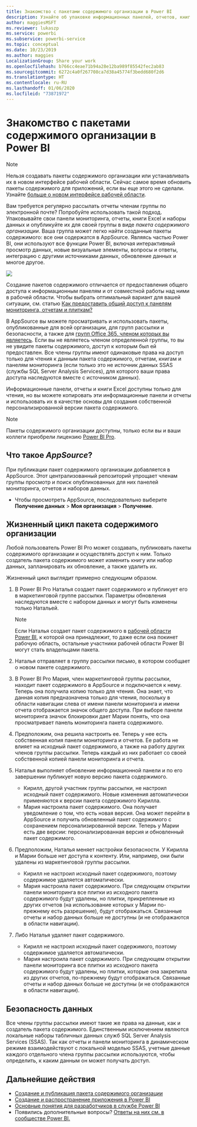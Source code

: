 ```yaml
---
title: Знакомство с пакетами содержимого организации в Power BI
description: Узнайте об упаковке информационных панелей, отчетов, книг Excel и наборов данных в пакетах содержимого организации, а также о предоставлении общего доступа к ним своим коллегам.
author: maggiesMSFT
ms.reviewer: lukaszp
ms.service: powerbi
ms.subservice: powerbi-service
ms.topic: conceptual
ms.date: 10/23/2019
ms.author: maggies
LocalizationGroup: Share your work
ms.openlocfilehash: b766cc4eae71b94a28e12ba989f85542fec2ab83
ms.sourcegitcommit: 6272c4a0f267708ca7d38a45774f3bedd680f2d6
ms.translationtype: HT
ms.contentlocale: ru-RU
ms.lasthandoff: 01/06/2020
ms.locfileid: "73871972"
---
```

# <a name="intro-to-organizational-content-packs-in-power-bi"></a>Знакомство с пакетами содержимого организации в Power BI
> [!NOTE]
> Нельзя создавать пакеты содержимого организации или устанавливать их в новом интерфейсе рабочей области. Сейчас самое время обновить пакеты содержимого для приложений, если вы еще этого не сделали. Узнайте [больше о новом интерфейсе рабочей области](service-create-the-new-workspaces.md).
> 

Вам требуется регулярно рассылать отчеты членам группы по электронной почте? Попробуйте использовать такой подход. Упаковывайте свои панели мониторинга, отчеты, книги Excel и наборы данных и опубликуйте их для своей группы в виде *пакета содержимого организации*. Ваша группа может легко найти созданные пакеты содержимого: все они содержатся в AppSource. Являясь частью Power BI, они используют все функции Power BI, включая интерактивный просмотр данных, новые визуальные элементы, вопросы и ответы, интеграцию с другими источниками данных, обновление данных и многое другое.

![](media/service-organizational-content-pack-introduction/power-bi-org-content-packs.png)

Создание пакетов содержимого отличается от предоставления общего доступа к информационным панелям и от совместной работы над ними в рабочей области. Чтобы выбрать оптимальный вариант для вашей ситуации, см. статью [Как предоставить общий доступ к панелям мониторинга, отчетам и плиткам?](service-how-to-collaborate-distribute-dashboards-reports.md) 

В AppSource вы можете просматривать и использовать пакеты, опубликованные для всей организации, для групп рассылки и безопасности, а также для [групп Office 365, членом которых вы являетесь](https://support.office.com/article/Create-a-group-in-Office-365-7124dc4c-1de9-40d4-b096-e8add19209e9). Если вы не являетесь членом определенной группы, то вы не увидите пакеты содержимого, доступ к которым был ей предоставлен. Все члены группы имеют одинаковые права на доступ только для чтения к данным пакета содержимого, отчетам, книгам и панелям мониторинга (если только это не источник данных SSAS (службы SQL Server Analysis Services), для которого ваши права доступа наследуются вместе с источником данных).

Информационные панели, отчеты и книги Excel доступны только для чтения, но вы можете копировать эти информационные панели и отчеты и использовать их в качестве основы для создания собственной персонализированной версии пакета содержимого.

> [!NOTE]
> Пакеты содержимого организации доступны, только если вы и ваши коллеги приобрели лицензию [Power BI Pro](service-features-license-type.md).
> 
> 

## <a name="what-is-appsource"></a>Что такое *AppSource*?
При публикации пакет содержимого организации добавляется в AppSource.  Этот централизованный репозиторий упрощает членам группы просмотр и поиск опубликованных для них панелей мониторинга, отчетов и наборов данных.  

* Чтобы просмотреть AppSource, последовательно выберите **Получение данных** > **Моя организация** > **Получение**.

## <a name="the-life-cycle-of-an-organizational-content-pack"></a>Жизненный цикл пакета содержимого организации
Любой пользователь Power BI Pro может создавать, публиковать пакеты содержимого организации и осуществлять доступ к ним. Только создатель пакета содержимого может изменить книгу или набор данных, запланировать их обновление, а также удалить их.

Жизненный цикл выглядит примерно следующим образом.

1. В Power BI Pro Наталья создает пакет содержимого и публикует его в маркетинговой группе рассылки. Параметры обновления наследуются вместе с набором данных и могут быть изменены только Натальей.
   
   > [!NOTE]
   > Если Наталья создает пакет содержимого в [рабочей области Power BI](service-create-distribute-apps.md), к которой она принадлежит, то даже если она покинет рабочую область, остальные участники рабочей области Power BI могут стать владельцами пакета.
   > 
   > 
2. Наталья отправляет в группу рассылки письмо, в котором сообщает о новом пакете содержимого.
3. В Power BI Pro Мария, член маркетинговой группы рассылки, находит пакет содержимого в AppSource и подключается к нему. Теперь она получила копию только для чтения. Она знает, что данная копия предназначена только для чтения, поскольку в области навигации слева от имени панели мониторинга и имени отчета отображается значок общего доступа. При выборе панели мониторинга значок блокировки дает Марии понять, что она просматривает панель мониторинга пакета содержимого. 
4. Предположим, она решила настроить ее. Теперь у нее есть собственная копия панели мониторинга и отчетов. Ее работа не влияет на исходный пакет содержимого, а также на работу других членов группы рассылки. Теперь каждый из них работает со своей собственной копией панели мониторинга и отчета.
5. Наталья выполняет обновление информационной панели и по его завершении публикует новую версию пакета содержимого.
   
   * Кирилл, другой участник группы рассылки, не настроил исходный пакет содержимого. Новые изменения автоматически применяются к версии пакета содержимого Кирилла.  
   * Мария настроила пакет содержимого. Она получает уведомление о том, что есть новая версия.  Она может перейти в AppSource и получить обновленный пакет содержимого с сохранением персонализированной версии. Теперь у Марии есть две версии: персонализированная версия и обновленный пакет содержимого.
6. Предположим, Наталья меняет настройки безопасности. У Кирилла и Марии больше нет доступа к контенту. Или, например, они были удалены из маркетинговой группы рассылки.
   
   * Кирилл не настроил исходный пакет содержимого, поэтому содержимое удаляется автоматически. 
   * Мария настроила пакет содержимого. При следующем открытии панели мониторинга все плитки из исходного пакета содержимого будут удалены, но плитки, прикрепленные из других отчетов (на использование которых у Марии по-прежнему есть разрешение), будут отображаться. Связанные отчеты и набор данных больше не доступны (и не отображаются в области навигации).
7. Либо Наталья удаляет пакет содержимого.
   
   * Кирилл не настроил исходный пакет содержимого, поэтому содержимое удаляется автоматически. 
   * Мария настроила пакет содержимого. При следующем открытии панели мониторинга все плитки из исходного пакета содержимого будут удалены, но плитки, которые она закрепила из других отчетов, по-прежнему будут отображаться. Связанные отчеты и набор данных больше не доступны (и не отображаются в области навигации).

## <a name="data-security"></a>Безопасность данных
Все члены группы рассылки имеют такие же права на данные, как и создатель пакета содержимого. Единственным исключением являются локальные наборы табличных данных служб SQL Server Analysis Services (SSAS). Так как отчеты и панели мониторинга в динамическом режиме взаимодействуют с локальной моделью SSAS, учетные данные каждого отдельного члена группы рассылки используются, чтобы определить, к каким данным он может получать доступ.

## <a name="next-steps"></a>Дальнейшие действия
* [Создание и публикация пакета содержимого организации](service-organizational-content-pack-create-and-publish.md)
* [Создание и распространение приложения в Power BI](service-create-distribute-apps.md) 
* [Основные понятия для разработчиков в службе Power BI](service-basic-concepts.md)
* Появились дополнительные вопросы? [Ответы на них см. в сообществе Power BI.](https://community.powerbi.com/)

